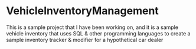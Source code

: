 # VehicleInventoryManagement
This is a sample project that I have been working on, and it is a sample vehicle inventory that uses SQL &amp; other programming languages to create a sample inventory tracker &amp; modifier for a hypothetical car dealer
